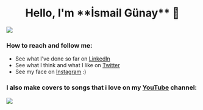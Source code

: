 <h1 align='center'>Hello, I'm **İsmail Günay** 👋</h1>

![](https://komarev.com/ghpvc/?username=ismailgunayy&color=lightgrey)
### How to reach and follow me: 
- See what I've done so far on [LinkedIn](https://www.linkedin.com/in/ismailgunayy)
- See what I think and what I like on [Twitter](https://www.twitter.com/ismailgunayy)
- See my face on [Instagram](https://www.instagram.com/ismailgunayy) :)
    
### I also make covers to songs that i love on my [YouTube](https://www.youtube.com/ismailgunay23) channel:

<!--
Here are some ideas to get you started:

- 🔭 I’m currently working on ...
- 🌱 I’m currently learning ...
- 👯 I’m looking to collaborate on ...
- 🤔 I’m looking for help with ...
- 💬 Ask me about anything you wonder
- 📫 How to reach me: 
      
- 😄 Pronouns: ...
- ⚡ Fun fact: ...
-->

![](https://hit.yhype.halp.im/github/profile?user_id=29682307)
